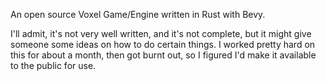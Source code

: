 An open source Voxel Game/Engine written in Rust with Bevy.

I'll admit, it's not very well written, and it's not complete, but it might give someone some ideas on how to do certain things. I worked pretty hard on this for about a month, then got burnt out, so I figured I'd make it available to the public for use.
